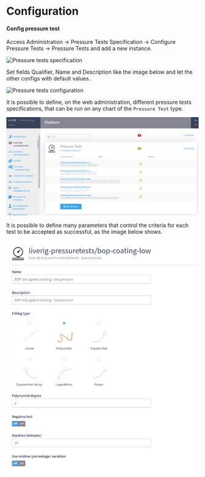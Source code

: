 # Configuration

#### Config pressure test

Access Administration -> Pressure Tests Specification -> Configure Pressure Tests -> Pressure Tests and add a new instance.

![Pressure tests specification](https://lh4.googleusercontent.com/I4bTKRoT5EbZEYgm563upMmiibzNjkjqy9GHZLXAHHxlqX2ec-0Trpg9n7CS2xDAle2nFha61da2i6jI948LnfdozdcOHV2cdZ78WE0qW3GK3MKbGW50s0lLIevbvbPKuABlSE\_P)

Set fields Qualifier, Name and Description like the image below and let the other configs with default values.

![Pressure tests configuration](https://lh3.googleusercontent.com/OlEA678LZAksp9KrgX2PnI-YlaurMixr9\_CLNYGFfC0Hvoi3ZyJGLTgVfWYoPMFJ1Rxl2XUruxDBVcLKejMXhtiPOqTp9sl8mMWSTB1ck9bLweO0aAHMFBaSB46MLqV23IuGXIcl)

It is possible to define, on the web administration, different pressure tests specifications, that can be run on any chart of the `Pressure Test` type.

![Types of tests can be created on the web administration](<../../.gitbook/assets/image (338).png>)



It is possible to define many parameters that control the criteria for each test to be accepted as successful, as the image below shows.

![Some of the parameters that can be changed](<../../.gitbook/assets/image (194).png>)

